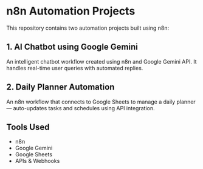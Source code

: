 # n8n Automation Projects

This repository contains two automation projects built using n8n:

## 1. AI Chatbot using Google Gemini
An intelligent chatbot workflow created using n8n and Google Gemini API. It handles real-time user queries with automated replies.

## 2. Daily Planner Automation
An n8n workflow that connects to Google Sheets to manage a daily planner — auto-updates tasks and schedules using API integration.

## Tools Used
- n8n
- Google Gemini
- Google Sheets
- APIs & Webhooks

